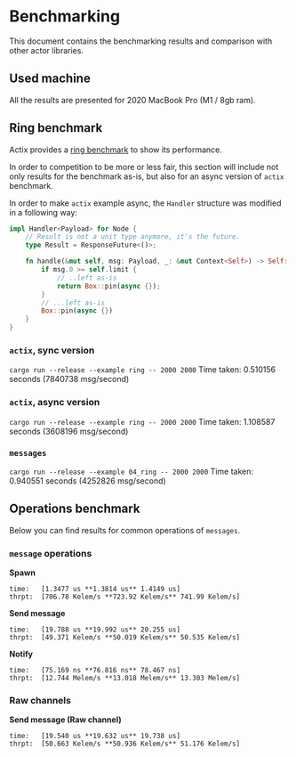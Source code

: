 # Benchmarking

This document contains the benchmarking results and comparison with other actor libraries.

## Used machine

All the results are presented for 2020 MacBook Pro (M1 / 8gb ram).

## Ring benchmark

Actix provides a [ring benchmark](https://github.com/actix/actix/blob/master/actix/examples/ring.rs) to show
its performance.

In order to competition to be more or less fair, this section will include not only results
for the benchmark as-is, but also for an async version of `actix` benchmark.

In order to make `actix` example async, the `Handler` structure was modified in a following way:

```rust
impl Handler<Payload> for Node {
    // Result is not a unit type anymore, it's the future.
    type Result = ResponseFuture<()>;

    fn handle(&mut self, msg: Payload, _: &mut Context<Self>) -> Self::Result {
        if msg.0 >= self.limit {
            // ..left as-is
            return Box::pin(async {});
        }
        // ...left as-is
        Box::pin(async {})
    }
}
```

### `actix`, sync version

`cargo run --release --example ring -- 2000 2000`
Time taken: 0.510156 seconds (7840738 msg/second)

### `actix`, async version

`cargo run --release --example ring -- 2000 2000`
Time taken: 1.108587 seconds (3608196 msg/second)

### `messages`

`cargo run --release --example 04_ring -- 2000 2000`
Time taken: 0.940551 seconds (4252826 msg/second)

## Operations benchmark

Below you can find results for common operations of `messages`.

### `message` operations

**Spawn**

    time:   [1.3477 us **1.3814 us** 1.4149 us]
    thrpt:  [706.78 Kelem/s **723.92 Kelem/s** 741.99 Kelem/s]

**Send message**
              
    time:   [19.788 us **19.992 us** 20.255 us]
    thrpt:  [49.371 Kelem/s **50.019 Kelem/s** 50.535 Kelem/s]

**Notify**

    time:   [75.169 ns **76.816 ns** 78.467 ns]
    thrpt:  [12.744 Melem/s **13.018 Melem/s** 13.303 Melem/s]


### Raw channels

**Send message (Raw channel)**

    time:   [19.540 us **19.632 us** 19.738 us]
    thrpt:  [50.663 Kelem/s **50.936 Kelem/s** 51.176 Kelem/s]
